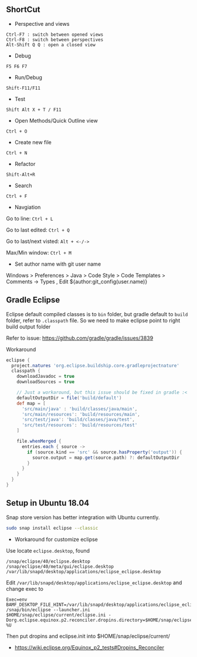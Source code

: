 ## ShortCut

* Perspective and views
```
Ctrl-F7 : switch between opened views
Ctrl-F8 : switch between perspectives
Alt-Shift Q Q : open a closed view
```

* Debug 
```
F5 F6 F7
```

* Run/Debug
```
Shift-F11/F11
```

* Test
```
Shift Alt X + T / F11
```

* Open Methods/Quick Outline view
```
Ctrl + O
```

* Create new file

```
Ctrl + N
```

* Refactor
```
Shift-Alt+R
```

* Search

```
Ctrl + F
```

* Navgiation

Go to line: `Ctrl + L`

Go to last edited: `Ctrl + Q`

Go to last/next visted: `Alt + <-/->`

Max/Min window: `Ctrl + M`

* Set author name with git user name 

Windows > Preferences > Java > Code Style > Code Templates > Comments -> Types , Edit
${author:git_config(user.name)}

## Gradle Eclipse

Eclipse default compiled classes is to `bin` folder, but gradle default to `build` folder, refer to `.classpath` file.
So we need to make eclipse point to right build output folder
 
Refer to issue: https://github.com/gradle/gradle/issues/3839

Workaround

```gradle
eclipse {
  project.natures 'org.eclipse.buildship.core.gradleprojectnature'
  classpath {
    downloadJavadoc = true
    downloadSources = true

    // Just a workaround, but this issue should be fixed in gradle :<
    defaultOutputDir = file('build/default')
    def map = [
      'src/main/java' : 'build/classes/java/main',
      'src/main/resources': 'build/resources/main',
      'src/test/java': 'build/classes/java/test',
      'src/test/resources': 'build/resources/test'
    ]

    file.whenMerged {
      entries.each { source ->
        if (source.kind == 'src' && source.hasProperty('output')) {
          source.output = map.get(source.path) ?: defaultOutputDir
        }
      }
    }
  }
}
```

## Setup in Ubuntu 18.04

Snap store version has better integration with Ubuntu currently.

```bash
sudo snap install eclipse --classic
```

* Workaround for customize eclipse

Use locate `eclipse.desktop`, found

```
/snap/eclipse/40/eclipse.desktop
/snap/eclipse/40/meta/gui/eclipse.desktop
/var/lib/snapd/desktop/applications/eclipse_eclipse.desktop
```

Edit `/var/lib/snapd/desktop/applications/eclipse_eclipse.desktop` and change exec to 
```
Exec=env BAMF_DESKTOP_FILE_HINT=/var/lib/snapd/desktop/applications/eclipse_eclipse.desktop /snap/bin/eclipse --launcher.ini $HOME/snap/eclipse/current/eclipse.ini -Dorg.eclipse.equinox.p2.reconciler.dropins.directory=$HOME/snap/eclipse/current/dropins %U
```

Then put dropins and eclipse.init into $HOME/snap/eclipse/current/

* https://wiki.eclipse.org/Equinox_p2_tests#Dropins_Reconciler
